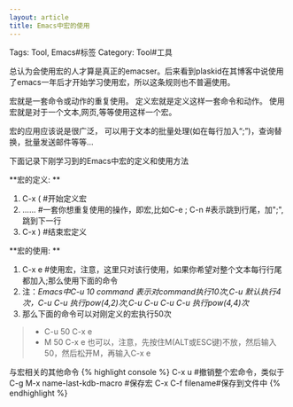 ```yaml
---
layout: article
title: Emacs中宏的使用
---
```

Tags: Tool, Emacs#标签
Category: Tool#工具

总认为会使用宏的人才算是真正的emacser。后来看到plaskid在其博客中说使用了emacs一年后才开始学习使用宏，所以这条规则也不普遍使用。

宏就是一套命令或动作的重复使用。
定义宏就是定义这样一套命令和动作。
使用宏就是对于一个文本,网页,等等使用这样一个宏。

宏的应用应该说是很广泛， 可以用于文本的批量处理(如在每行加入“;”)，查询替换，批量发送邮件等等... 

下面记录下刚学习到的Emacs中宏的定义和使用方法
<!--more-->


**宏的定义: **
1. C-x (  #开始定义宏
2. ......   #一套你想重复使用的操作，即宏,比如C-e ; C-n #表示跳到行尾，加";",跳到下一行
3. C-x )  #结束宏定义

**宏的使用: **
1. C-x e #使用宏，注意，这里只对该行使用，如果你希望对整个文本每行行尾都加入;那么使用下面的命令
2. 注：*Emacs中C-u 10 command 表示对command执行10次,C-u 默认执行4次，C-u C-u 执行pow(4,2)次,C-u C-u C-u C-u 执行pow(4,4)次*
3. 那么下面的命令可以对刚定义的宏执行50次  
> * C-u 50 C-x e 
> * M 50 C-x e 也可以，注意，先按住M(ALT或ESC键)不放，然后输入50，然后松开M，再输入C-x e

与宏相关的其他命令
{% highlight console %}
C-x u #撤销整个宏命令，类似于C-g
 M-x name-last-kdb-macro #保存宏
 C-x C-f filename#保存到文件中 
{% endhighlight %}
